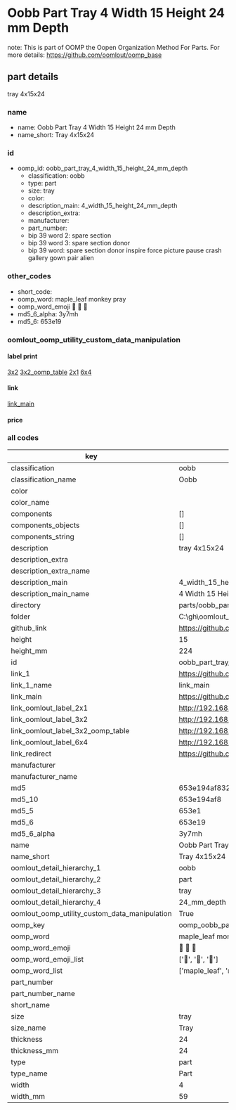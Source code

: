 # Oobb Part Tray 4 Width 15 Height 24 mm Depth  

note: This is part of OOMP the Oopen Organization Method For Parts. For more details: https://github.com/oomlout/oomp_base

##  part details
  



tray 4x15x24



### name
* name: Oobb Part Tray 4 Width 15 Height 24 mm Depth
* name_short: Tray 4x15x24 
### id
* oomp_id: oobb_part_tray_4_width_15_height_24_mm_depth
  * classification: oobb
  * type: part
  * size: tray
  * color: 
  * description_main: 4_width_15_height_24_mm_depth
  * description_extra: 
  * manufacturer: 
  * part_number: 
  * bip 39 word 2: spare section
  * bip 39 word 3: spare section donor
  * bip 39 word: spare section donor inspire force picture pause crash gallery gown pair alien

### other_codes
* short_code: 
* oomp_word: maple_leaf monkey pray
* oomp_word_emoji :maple_leaf: :monkey: :pray:
* md5_6_alpha: 3y7mh
* md5_6: 653e19






### oomlout_oomp_utility_custom_data_manipulation
#### label print
[3x2](http://192.168.1.245:1112/?label=oomp%203y7mh)
[3x2_oomp_table](http://192.168.1.108:1112/?label=oomp%203y7mh)
[2x1](http://192.168.1.242:1112/?label=oomp%203y7mh)
[6x4](http://192.168.1.55:1112/?label=oomp%203y7mh)    

#### link

[link_main](https://github.com/oomlout/oomlout_oobb_version_4_generated_parts/tree/main/navigation_oomp/oobb/part/tray/4_width_15_height_24_mm_depth/part)                              

#### price







### all codes 
| key | value |  
| --- | --- |  
| classification | oobb |  
| classification_name | Oobb |  
| color |  |  
| color_name |  |  
| components | [] |  
| components_objects | [] |  
| components_string | [] |  
| description | tray 4x15x24 |  
| description_extra |  |  
| description_extra_name |  |  
| description_main | 4_width_15_height_24_mm_depth |  
| description_main_name | 4 Width 15 Height 24 mm Depth |  
| directory | parts/oobb_part_tray_4_width_15_height_24_mm_depth |  
| folder | C:\gh\oomlout_oobb_version_4_generated_parts\parts\oobb_part_tray_4_width_15_height_24_mm_depth |  
| github_link | https://github.com/oomlout/oomlout_oomp_part_src/tree/main/parts/oobb_part_tray_4_width_15_height_24_mm_depth |  
| height | 15 |  
| height_mm | 224 |  
| id | oobb_part_tray_4_width_15_height_24_mm_depth |  
| link_1 | https://github.com/oomlout/oomlout_oobb_version_4_generated_parts/tree/main/navigation_oomp/oobb/part/tray/4_width_15_height_24_mm_depth/part |  
| link_1_name | link_main |  
| link_main | https://github.com/oomlout/oomlout_oobb_version_4_generated_parts/tree/main/navigation_oomp/oobb/part/tray/4_width_15_height_24_mm_depth/part |  
| link_oomlout_label_2x1 | http://192.168.1.242:1112/?label=oomp%203y7mh |  
| link_oomlout_label_3x2 | http://192.168.1.245:1112/?label=oomp%203y7mh |  
| link_oomlout_label_3x2_oomp_table | http://192.168.1.108:1112/?label=oomp%203y7mh |  
| link_oomlout_label_6x4 | http://192.168.1.55:1112/?label=oomp%203y7mh |  
| link_redirect | https://github.com/oomlout/oomlout_oobb_version_4_generated_parts/tree/main/parts/oobb_tray_04_15_24 |  
| manufacturer |  |  
| manufacturer_name |  |  
| md5 | 653e194af832742e912d875482b0ae83 |  
| md5_10 | 653e194af8 |  
| md5_5 | 653e1 |  
| md5_6 | 653e19 |  
| md5_6_alpha | 3y7mh |  
| name | Oobb Part Tray 4 Width 15 Height 24 mm Depth |  
| name_short | Tray 4x15x24  |  
| oomlout_detail_hierarchy_1 | oobb |  
| oomlout_detail_hierarchy_2 | part |  
| oomlout_detail_hierarchy_3 | tray |  
| oomlout_detail_hierarchy_4 | 24_mm_depth |  
| oomlout_oomp_utility_custom_data_manipulation | True |  
| oomp_key | oomp_oobb_part_tray_4_width_15_height_24_mm_depth |  
| oomp_word | maple_leaf monkey pray |  
| oomp_word_emoji | :maple_leaf: :monkey: :pray: |  
| oomp_word_emoji_list | [':maple_leaf:', ':monkey:', ':pray:'] |  
| oomp_word_list | ['maple_leaf', 'monkey', 'pray'] |  
| part_number |  |  
| part_number_name |  |  
| short_name |  |  
| size | tray |  
| size_name | Tray |  
| thickness | 24 |  
| thickness_mm | 24 |  
| type | part |  
| type_name | Part |  
| width | 4 |  
| width_mm | 59 |  
